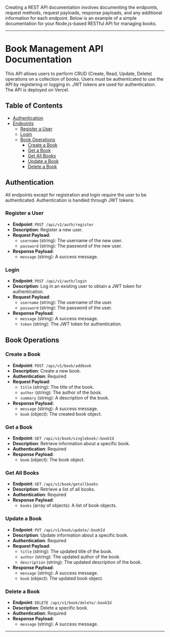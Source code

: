 Creating a REST API documentation involves documenting the endpoints, request methods, request payloads, response payloads, and any additional information for each endpoint. Below is an example of a simple documentation for your Node.js-based RESTful API for managing books. 

---

# Book Management API Documentation

This API allows users to perform CRUD (Create, Read, Update, Delete) operations on a collection of books. Users must be authenticated to use the API by registering or logging in. JWT tokens are used for authentication. The API is deployed on Vercel.

## Table of Contents
- [Authentication](#authentication)
- [Endpoints](#endpoints)
  - [Register a User](#register-a-user)
  - [Login](#login)
  - [Book Operations](#book-operations)
    - [Create a Book](#create-a-book)
    - [Get a Book](#get-a-book)
    - [Get All Books](#get-all-books)
    - [Update a Book](#update-a-book)
    - [Delete a Book](#delete-a-book)

## Authentication

All endpoints except for registration and login require the user to be authenticated. Authentication is handled through JWT tokens.

### Register a User

- **Endpoint**: `POST /api/v1/auth/register`
- **Description**: Register a new user.
- **Request Payload**:
  - `username` (string): The username of the new user.
  - `password` (string): The password of the new user.
- **Response Payload**:
  - `message` (string): A success message.

### Login

- **Endpoint**: `POST /api/v1/auth/login`
- **Description**: Log in an existing user to obtain a JWT token for authentication.
- **Request Payload**:
  - `username` (string): The username of the user.
  - `password` (string): The password of the user.
- **Response Payload**:
  - `message` (string): A success message.
  - `token` (string): The JWT token for authentication.

## Book Operations

### Create a Book

- **Endpoint**: `POST /api/v1/book/addbook`
- **Description**: Create a new book.
- **Authentication**: Required
- **Request Payload**:
  - `title` (string): The title of the book.
  - `author` (string): The author of the book.
  - `summary` (string): A description of the book.
- **Response Payload**:
  - `message` (string): A success message.
  - `book` (object): The created book object.

### Get a Book

- **Endpoint**: `GET /api/v1/book/singlebook/:bookId`
- **Description**: Retrieve information about a specific book.
- **Authentication**: Required
- **Response Payload**:
  - `book` (object): The book object.

### Get All Books

- **Endpoint**: `GET /api/v1/book/getallbooks`
- **Description**: Retrieve a list of all books.
- **Authentication**: Required
- **Response Payload**:
  - `books` (array of objects): A list of book objects.

### Update a Book

- **Endpoint**: `PUT /api/v1/book/update/:bookId`
- **Description**: Update information about a specific book.
- **Authentication**: Required
- **Request Payload**:
  - `title` (string): The updated title of the book.
  - `author` (string): The updated author of the book.
  - `description` (string): The updated description of the book.
- **Response Payload**:
  - `message` (string): A success message.
  - `book` (object): The updated book object.

### Delete a Book

- **Endpoint**: `DELETE /api/v1/book/delete/:bookId`
- **Description**: Delete a specific book.
- **Authentication**: Required
- **Response Payload**:
  - `message` (string): A success message.

---

